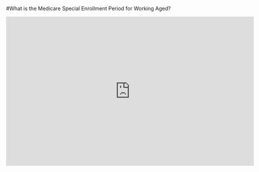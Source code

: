 #What is the Medicare Special Enrollment Period for Working Aged?

<iframe src="http://fast.wistia.net/embed/iframe/25nu8viic3?controlsVisibleOnLoad=true&plugin%5Bcaptions-v1%5D%5BonByDefault%5D=false&plugin%5BpostRoll-v1%5D%5Braw%5D=%3Ch2%20style%3D%22font-size%3A46px%3B%20text-decoration%3A%20bold%3B%20padding%3A%2015px%3B%20color%3A%23092f5c%3B%20line-height%3A%2050px%3B%20text-align%3Acenter%3B%20margin-bottom%3A%2035px%22%3EGet%20a%20Free%20Medicare%20Health%20Plan%20Quote%21%3C%2Fh2%3E%0A%20%20%20%3Cform%20action%3D%22http%3A%2F%2Fwww.ehealthmedicare.com%2Ffind-coverage%3Fallid%3DMed35993%22%20method%3D%22post%22%20target%3D%22blank%22%20_lpchecked%3D%221%22%3E%0A%3Cp%20style%3D%22font-size%3A22px%3B%20text-align%3Acenter%3B%20color%3A%20%23000%22%3EZip%20Code%3A%20%20%3Cinput%20name%3D%22zip%22%20style%3D%22width%3A100px%3B%20height%3A%2025px%3B%20border%3A%202px%20solid%20%23092f5c%3B%20margin-bottom%3A%2025px%22%20type%3D%22text%22%3E%3C%2Fp%3E%0A%3Cp%20style%3D%22text-align%3Acenter%22%3E%3Cinput%20src%3D%22http%3A%2F%2Fblog.ehealthmedicare.com%2Fwp-content%2Fuploads%2F2013%2F05%2Fehealth-medicare-go.png%22%20title%3D%22Find%20Medicare%20Insurance%20Options%22%20alt%3D%22Find%20Medicare%20Insurance%20Options%22%20class%3D%22go-btn%22%20type%3D%22image%22%3E%3C%2Fp%3E%0A%3C%2Fform%3E%0A%0A&plugin%5BpostRoll-v1%5D%5Brewatch%5D=false&plugin%5BpostRoll-v1%5D%5Bstyle%5D%5BbackgroundColor%5D=%23f9f9fc&plugin%5BpostRoll-v1%5D%5Bstyle%5D%5Bcolor%5D=%23ffffff&plugin%5BpostRoll-v1%5D%5Bstyle%5D%5BfontFamily%5D=Gill%20Sans%2C%20Helvetica%2C%20Arial%2C%20sans-serif&plugin%5BpostRoll-v1%5D%5Bstyle%5D%5BfontSize%5D=36px&plugin%5BpostRoll-v1%5D%5Bstyle%5D%5BtextAlign%5D=left&plugin%5Bsocialbar-v1%5D%5Bbuttons%5D=twitter-facebook-googlePlus-email-embed&plugin%5Bsocialbar-v1%5D%5BpageUrl%5D=http%3A%2F%2Fwww.ehealthmedicare.com%2F&plugin%5Bsocialbar-v1%5D%5BtweetText%5D=Learn%20about%20%23medicare&version=v1&videoHeight=380&videoWidth=676&volumeControl=true" allowtransparency="true" frameborder="0" scrolling="no" class="wistia_embed" name="wistia_embed" width="676" height="408"></iframe>

